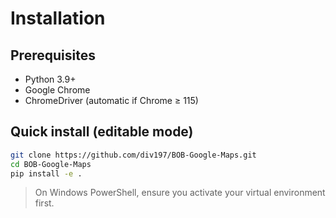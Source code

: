 # Installation

## Prerequisites

* Python 3.9+
* Google Chrome
* ChromeDriver (automatic if Chrome ≥ 115)

## Quick install (editable mode)

```bash
git clone https://github.com/div197/BOB-Google-Maps.git
cd BOB-Google-Maps
pip install -e .
```

> On Windows PowerShell, ensure you activate your virtual environment first. 
